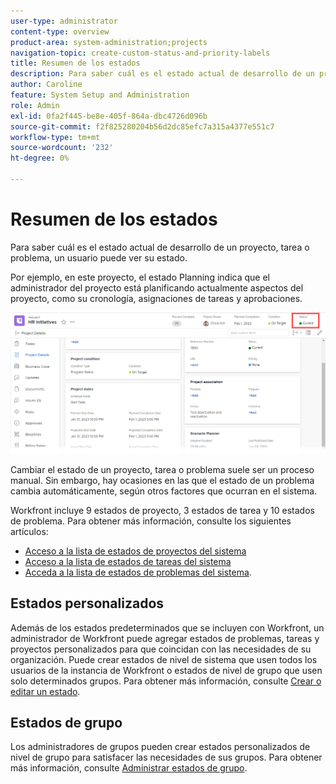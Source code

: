 ```yaml
---
user-type: administrator
content-type: overview
product-area: system-administration;projects
navigation-topic: create-custom-status-and-priority-labels
title: Resumen de los estados
description: Para saber cuál es el estado actual de desarrollo de un proyecto, tarea o problema, un usuario puede ver su estado.
author: Caroline
feature: System Setup and Administration
role: Admin
exl-id: 0fa2f445-be8e-405f-864a-dbc4726d096b
source-git-commit: f2f825280204b56d2dc85efc7a315a4377e551c7
workflow-type: tm+mt
source-wordcount: '232'
ht-degree: 0%

---
```


# Resumen de los estados

Para saber cuál es el estado actual de desarrollo de un proyecto, tarea o problema, un usuario puede ver su estado.

Por ejemplo, en este proyecto, el estado Planning indica que el administrador del proyecto está planificando actualmente aspectos del proyecto, como su cronología, asignaciones de tareas y aprobaciones.

![](assets/statuses-overview.png)

Cambiar el estado de un proyecto, tarea o problema suele ser un proceso manual. Sin embargo, hay ocasiones en las que el estado de un problema cambia automáticamente, según otros factores que ocurran en el sistema.

Workfront incluye 9 estados de proyecto, 3 estados de tarea y 10 estados de problema. Para obtener más información, consulte los siguientes artículos:

* [Acceso a la lista de estados de proyectos del sistema](../../../administration-and-setup/customize-workfront/creating-custom-status-and-priority-labels/project-statuses.md)
* [Acceso a la lista de estados de tareas del sistema](../../../administration-and-setup/customize-workfront/creating-custom-status-and-priority-labels/task-statuses.md)
* [Acceda a la lista de estados de problemas del sistema](../../../administration-and-setup/customize-workfront/creating-custom-status-and-priority-labels/issue-statuses.md).

## Estados personalizados

Además de los estados predeterminados que se incluyen con Workfront, un administrador de Workfront puede agregar estados de problemas, tareas y proyectos personalizados para que coincidan con las necesidades de su organización. Puede crear estados de nivel de sistema que usen todos los usuarios de la instancia de Workfront o estados de nivel de grupo que usen solo determinados grupos. Para obtener más información, consulte [Crear o editar un estado](../../../administration-and-setup/customize-workfront/creating-custom-status-and-priority-labels/create-or-edit-a-status.md).

## Estados de grupo

Los administradores de grupos pueden crear estados personalizados de nivel de grupo para satisfacer las necesidades de sus grupos. Para obtener más información, consulte [Administrar estados de grupo](../../../administration-and-setup/manage-groups/manage-group-statuses/manage-group-statuses.md).
